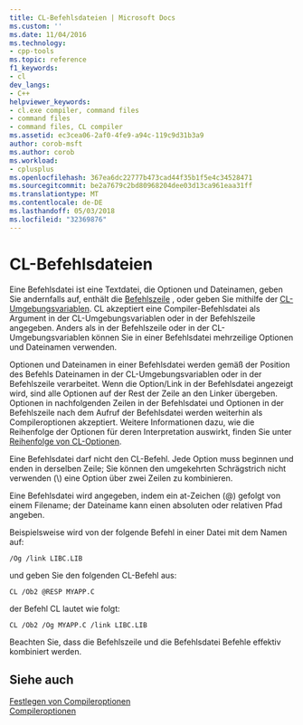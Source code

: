 ```yaml
---
title: CL-Befehlsdateien | Microsoft Docs
ms.custom: ''
ms.date: 11/04/2016
ms.technology:
- cpp-tools
ms.topic: reference
f1_keywords:
- cl
dev_langs:
- C++
helpviewer_keywords:
- cl.exe compiler, command files
- command files
- command files, CL compiler
ms.assetid: ec3cea06-2af0-4fe9-a94c-119c9d31b3a9
author: corob-msft
ms.author: corob
ms.workload:
- cplusplus
ms.openlocfilehash: 367ea6dc22777b473cad44f35b1f5e4c34528471
ms.sourcegitcommit: be2a7679c2bd80968204dee03d13ca961eaa31ff
ms.translationtype: MT
ms.contentlocale: de-DE
ms.lasthandoff: 05/03/2018
ms.locfileid: "32369876"
---
```

# <a name="cl-command-files"></a>CL-Befehlsdateien
Eine Befehlsdatei ist eine Textdatei, die Optionen und Dateinamen, geben Sie andernfalls auf, enthält die [Befehlszeile](../../build/reference/compiler-command-line-syntax.md) , oder geben Sie mithilfe der [CL-Umgebungsvariablen](../../build/reference/cl-environment-variables.md). CL akzeptiert eine Compiler-Befehlsdatei als Argument in der CL-Umgebungsvariablen oder in der Befehlszeile angegeben. Anders als in der Befehlszeile oder in der CL-Umgebungsvariablen können Sie in einer Befehlsdatei mehrzeilige Optionen und Dateinamen verwenden.  
  
 Optionen und Dateinamen in einer Befehlsdatei werden gemäß der Position des Befehls Dateinamen in der CL-Umgebungsvariablen oder in der Befehlszeile verarbeitet. Wenn die Option/Link in der Befehlsdatei angezeigt wird, sind alle Optionen auf der Rest der Zeile an den Linker übergeben. Optionen in nachfolgenden Zeilen in der Befehlsdatei und Optionen in der Befehlszeile nach dem Aufruf der Befehlsdatei werden weiterhin als Compileroptionen akzeptiert. Weitere Informationen dazu, wie die Reihenfolge der Optionen für deren Interpretation auswirkt, finden Sie unter [Reihenfolge von CL-Optionen](../../build/reference/order-of-cl-options.md).  
  
 Eine Befehlsdatei darf nicht den CL-Befehl. Jede Option muss beginnen und enden in derselben Zeile; Sie können den umgekehrten Schrägstrich nicht verwenden (\\) eine Option über zwei Zeilen zu kombinieren.  
  
 Eine Befehlsdatei wird angegeben, indem ein at-Zeichen (@) gefolgt von einem Filename; der Dateiname kann einen absoluten oder relativen Pfad angeben.  
  
 Beispielsweise wird von der folgende Befehl in einer Datei mit dem Namen auf:  
  
```  
/Og /link LIBC.LIB  
```  
  
 und geben Sie den folgenden CL-Befehl aus:  
  
```  
CL /Ob2 @RESP MYAPP.C  
```  
  
 der Befehl CL lautet wie folgt:  
  
```  
CL /Ob2 /Og MYAPP.C /link LIBC.LIB  
```  
  
 Beachten Sie, dass die Befehlszeile und die Befehlsdatei Befehle effektiv kombiniert werden.  
  
## <a name="see-also"></a>Siehe auch  
 [Festlegen von Compileroptionen](../../build/reference/setting-compiler-options.md)   
 [Compileroptionen](../../build/reference/compiler-options.md)
